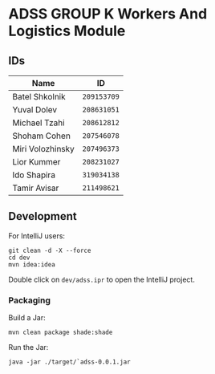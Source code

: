 # ADSS GROUP K Workers And Logistics Module

## IDs

| Name             | ID          |
|------------------|-------------|
| Batel Shkolnik   | `209153709` |
| Yuval Dolev      | `208631051` |
| Michael Tzahi    | `208612812` |
| Shoham Cohen     | `207546078` |
| Miri Volozhinsky | `207496373` |
| Lior Kummer      | `208231027` |
| Ido Shapira      | `319034138` |
| Tamir Avisar     | `211498621` |

## Development

For IntelliJ users:

```
git clean -d -X --force
cd dev
mvn idea:idea
```

Double click on `dev/adss.ipr` to open the IntelliJ project.

### Packaging

Build a Jar:

```
mvn clean package shade:shade
```

Run the Jar:

```
java -jar ./target/`adss-0.0.1.jar
```
